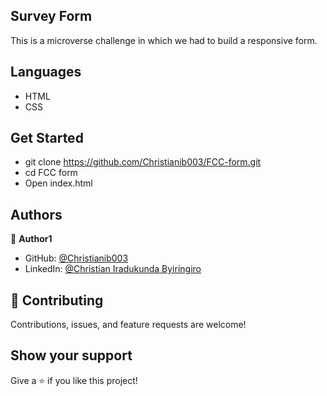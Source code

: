 ## Survey Form
 This is a microverse challenge in which we had to build a responsive form.
 
## Languages
- HTML
- CSS

## Get Started

- git clone https://github.com/Christianib003/FCC-form.git
- cd FCC form
- Open index.html

## Authors

👤 **Author1**

- GitHub: [@Christianib003](https://github.com/Christianib003)
- LinkedIn: [@Christian Iradukunda Byiringiro](https://www.linkedin.com/in/christian-iradukunda-byiringiro-657598226)

## 🤝 Contributing

Contributions, issues, and feature requests are welcome!

## Show your support

Give a ⭐️ if you like this project!

